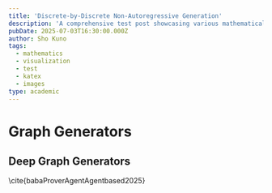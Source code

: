 ```yaml
---
title: 'Discrete-by-Discrete Non-Autoregressive Generation'
description: 'A comprehensive test post showcasing various mathematical expressions, images, and visual content capabilities'
pubDate: 2025-07-03T16:30:00.000Z
author: Sho Kuno
tags:
  - mathematics
  - visualization
  - test
  - katex
  - images
type: academic
---
```


# Graph Generators

## Deep Graph Generators

\cite{babaProverAgentAgentbased2025}